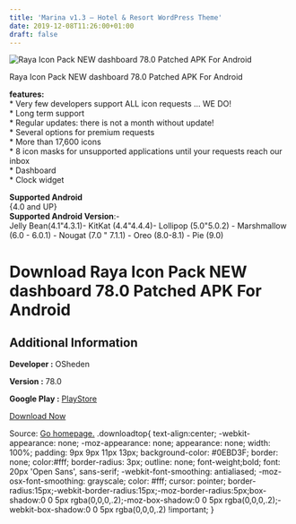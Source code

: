 ```yaml
---
title: 'Marina v1.3 – Hotel & Resort WordPress Theme'
date: 2019-12-08T11:26:00+01:00
draft: false
---
```


![Raya Icon Pack NEW dashboard 78.0 Patched APK For Android](https://i0.wp.com/apkhome.net/wp-content/uploads/2019/12/Raya-Icon-Pack-NEW-dashboard-78.0-Patched.png "Raya Icon Pack NEW dashboard 78.0 Patched APK For Android")

  

Raya Icon Pack NEW dashboard 78.0 Patched APK For Android

**features:**  
\* Very few developers support ALL icon requests ... WE DO!  
\* Long term support  
\* Regular updates: there is not a month without update!  
\* Several options for premium requests  
\* More than 17,600 icons  
\* 8 icon masks for unsupported applications until your requests reach our inbox  
\* Dashboard  
\* Clock widget

**Supported Android**  
{4.0 and UP}  
**Supported Android Version**:-  
Jelly Bean(4.1"4.3.1)- KitKat (4.4"4.4.4)- Lollipop (5.0"5.0.2) - Marshmallow (6.0 - 6.0.1) - Nougat (7.0 " 7.1.1) - Oreo (8.0-8.1) - Pie (9.0)

Download Raya Icon Pack NEW dashboard 78.0 Patched APK For Android
==================================================================

Additional Information
----------------------

**Developer :** OSheden

**Version :** 78.0

**Google Play :** [PlayStore](https://play.google.com/store/apps/details?id=com.osheden.raya)

  

[Download Now](https://store4app.co/post/raya-icon-pack-new-dashboard-78-0-patched-apk-for-android_1575800615)

  
Source: [Go homepage.](https://store4app.co/post/raya-icon-pack-new-dashboard-78-0-patched-apk-for-android_1575800615) .downloadtop{ text-align:center; -webkit-appearance: none; -moz-appearance: none; appearance: none; width: 100%; padding: 9px 9px 11px 13px; background-color: #0EBD3F; border: none; color:#fff; border-radius: 3px; outline: none; font-weight;bold; font: 20px 'Open Sans', sans-serif; -webkit-font-smoothing: antialiased; -moz-osx-font-smoothing: grayscale; color: #fff; cursor: pointer; border-radius:15px;-webkit-border-radius:15px;-moz-border-radius:5px;box-shadow:0 0 5px rgba(0,0,0,.2);-moz-box-shadow:0 0 5px rgba(0,0,0,.2);-webkit-box-shadow:0 0 5px rgba(0,0,0,.2) !important; }